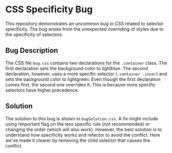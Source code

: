 # CSS Specificity Bug

This repository demonstrates an uncommon bug in CSS related to selector specificity. The bug arises from the unexpected overriding of styles due to the specificity of selectors.

## Bug Description
The CSS file `bug.css` contains two declarations for the `.container` class. The first declaration sets the background color to lightblue. The second declaration, however, uses a more specific selector (`.container .inner`) and sets the background color to lightgreen.  Even though the first declaration comes first, the second one overrides it. This is because more specific selectors have higher precedence.

## Solution
The solution to this bug is shown in `bugSolution.css`.  A fix might include using !important flag on the less specific rule (not recommended) or changing the order (which will also work). However, the best solution is to understand how specificity works and refactor to avoid the conflict. Here we've made it clearer by removing the child selector that causes the conflict.
